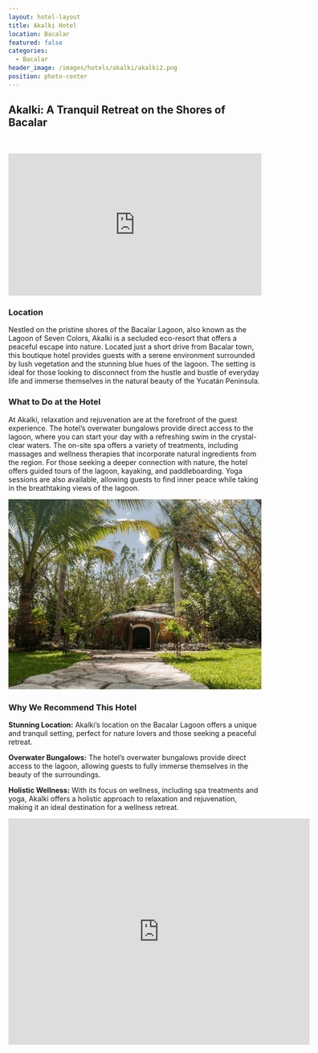```yaml
---
layout: hotel-layout
title: Akalki Hotel
location: Bacalar
featured: false
categories:
  - Bacalar
header_image: /images/hotels/akalki/akalki2.png
position: photo-center
---
```

## Akalki: A Tranquil Retreat on the Shores of Bacalar

&nbsp;

<style>.embed-container { position: relative; padding-bottom: 56.25%; height: 0; overflow: hidden; max-width: 100%; } .embed-container iframe, .embed-container object, .embed-container embed { position: absolute; top: 0; left: 0; width: 100%; height: 100%; }</style>

<div class="embed-container"><iframe src="https://www.youtube.com/embed/KqUQtWN5Tlk" frameborder="0" allowfullscreen=""></iframe></div>

### Location

Nestled on the pristine shores of the Bacalar Lagoon, also known as the Lagoon of Seven Colors, Akalki is a secluded eco-resort that offers a peaceful escape into nature. Located just a short drive from Bacalar town, this boutique hotel provides guests with a serene environment surrounded by lush vegetation and the stunning blue hues of the lagoon. The setting is ideal for those looking to disconnect from the hustle and bustle of everyday life and immerse themselves in the natural beauty of the Yucatán Peninsula.

### What to Do at the Hotel

At Akalki, relaxation and rejuvenation are at the forefront of the guest experience. The hotel’s overwater bungalows provide direct access to the lagoon, where you can start your day with a refreshing swim in the crystal-clear waters. The on-site spa offers a variety of treatments, including massages and wellness therapies that incorporate natural ingredients from the region. For those seeking a deeper connection with nature, the hotel offers guided tours of the lagoon, kayaking, and paddleboarding. Yoga sessions are also available, allowing guests to find inner peace while taking in the breathtaking views of the lagoon.

![](/images/hotels/akalki/akalki5.png)

### Why We Recommend This Hotel

**Stunning Location:** Akalki’s location on the Bacalar Lagoon offers a unique and tranquil setting, perfect for nature lovers and those seeking a peaceful retreat.&nbsp;

**Overwater Bungalows:** The hotel’s overwater bungalows provide direct access to the lagoon, allowing guests to fully immerse themselves in the beauty of the surroundings.&nbsp;

**Holistic Wellness:** With its focus on wellness, including spa treatments and yoga, Akalki offers a holistic approach to relaxation and rejuvenation, making it an ideal destination for a wellness retreat.


<div class='map-container center'>

<iframe src="https://www.google.com/maps/embed?pb=!1m18!1m12!1m3!1d3780.8877961505914!2d-88.41885658880048!3d18.624115865929326!2m3!1f0!2f0!3f0!3m2!1i1024!2i768!4f13.1!3m3!1m2!1s0x8f5bb84cf157e83d%3A0x1678225f38633248!2sCentro%20Hol%C3%ADstico%20Akalki!5e0!3m2!1ses!2smx!4v1723602922473!5m2!1ses!2smx" width="600" height="450" style="border:0;" allowfullscreen="" loading="lazy" referrerpolicy="no-referrer-when-downgrade"></iframe>

</div>

&nbsp;


